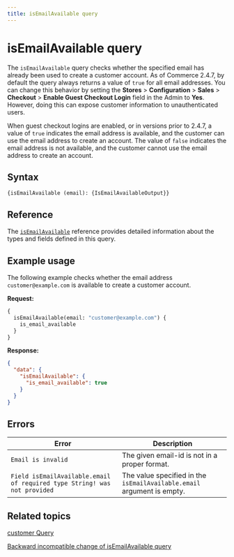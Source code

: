 ```yaml
---
title: isEmailAvailable query
---
```


# isEmailAvailable query

The `isEmailAvailable` query checks whether the specified email has already been used to create a customer account. As of Commerce 2.4.7, by default the query always returns a value of `true` for all email addresses. You can change this behavior by setting the **Stores** > **Configuration** > **Sales** > **Checkout** > **Enable Guest Checkout Login** field in the Admin to **Yes**. However, doing this can expose customer information to unauthenticated users.

When guest checkout logins are enabled, or in versions prior to 2.4.7, a value of `true` indicates the email address is available, and the customer can use the email address to create an account. The value of `false` indicates the email address is not available, and the customer cannot use the email address to create an account.

## Syntax

`{isEmailAvailable (email): {IsEmailAvailableOutput}}`

## Reference

The [`isEmailAvailable`](https://developer.adobe.com/commerce/webapi/graphql-api/index.html#query-isEmailAvailable) reference provides detailed information about the types and fields defined in this query.

## Example usage

The following example checks whether the email address `customer@example.com` is available to create a customer account.

**Request:**

```graphql
{
  isEmailAvailable(email: "customer@example.com") {
    is_email_available
  }
}
```

**Response:**

```json
{
  "data": {
    "isEmailAvailable": {
      "is_email_available": true
    }
  }
}
```

## Errors

Error | Description
--- | ---
`Email is invalid` | The given email-id is not in a proper format.
`Field isEmailAvailable.email of required type String! was not provided` | The value specified in the `isEmailAvailable.email` argument is empty.

## Related topics

[customer Query](customer.md)

[Backward incompatible change of isEmailAvailable query](https://developer.adobe.com/commerce/php/development/backward-incompatible-changes/#default-behavior-for-isemailavailable-api)
